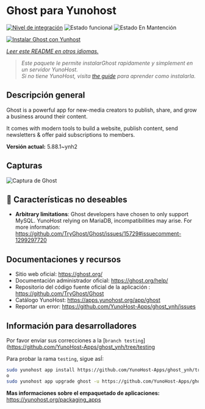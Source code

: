 <!--
Este archivo README esta generado automaticamente<https://github.com/YunoHost/apps/tree/master/tools/readme_generator>
No se debe editar a mano.
-->

# Ghost para Yunohost

[![Nivel de integración](https://dash.yunohost.org/integration/ghost.svg)](https://ci-apps.yunohost.org/ci/apps/ghost/) ![Estado funcional](https://ci-apps.yunohost.org/ci/badges/ghost.status.svg) ![Estado En Mantención](https://ci-apps.yunohost.org/ci/badges/ghost.maintain.svg)

[![Instalar Ghost con Yunhost](https://install-app.yunohost.org/install-with-yunohost.svg)](https://install-app.yunohost.org/?app=ghost)

*[Leer este README en otros idiomas.](./ALL_README.md)*

> *Este paquete le permite instalarGhost rapidamente y simplement en un servidor YunoHost.*  
> *Si no tiene YunoHost, visita [the guide](https://yunohost.org/install) para aprender como instalarla.*

## Descripción general

Ghost is a powerful app for new-media creators to publish, share, and grow a business around their content.

It comes with modern tools to build a website, publish content, send newsletters & offer paid subscriptions to members.


**Versión actual:** 5.88.1~ynh2

## Capturas

![Captura de Ghost](./doc/screenshots/screenshot.png)

## :red_circle: Características no deseables

- **Arbitrary limitations**: Ghost developers have chosen to only support MySQL. YunoHost relying on MariaDB, incompatibilities may arise. For more information: https://github.com/TryGhost/Ghost/issues/15729#issuecomment-1299297720

## Documentaciones y recursos

- Sitio web oficial: <https://ghost.org/>
- Documentación administrador oficial: <https://ghost.org/help/>
- Repositorio del código fuente oficial de la aplicación : <https://github.com/TryGhost/Ghost>
- Catálogo YunoHost: <https://apps.yunohost.org/app/ghost>
- Reportar un error: <https://github.com/YunoHost-Apps/ghost_ynh/issues>

## Información para desarrolladores

Por favor enviar sus correcciones a la [`branch testing`](https://github.com/YunoHost-Apps/ghost_ynh/tree/testing

Para probar la rama `testing`, sigue asÍ:

```bash
sudo yunohost app install https://github.com/YunoHost-Apps/ghost_ynh/tree/testing --debug
o
sudo yunohost app upgrade ghost -u https://github.com/YunoHost-Apps/ghost_ynh/tree/testing --debug
```

**Mas informaciones sobre el empaquetado de aplicaciones:** <https://yunohost.org/packaging_apps>
